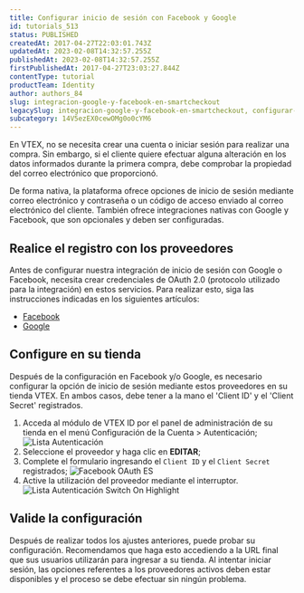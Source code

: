 ```yaml
---
title: Configurar inicio de sesión con Facebook y Google
id: tutorials_513
status: PUBLISHED
createdAt: 2017-04-27T22:03:01.743Z
updatedAt: 2023-02-08T14:32:57.255Z
publishedAt: 2023-02-08T14:32:57.255Z
firstPublishedAt: 2017-04-27T23:03:27.844Z
contentType: tutorial
productTeam: Identity
author: authors_84
slug: integracion-google-y-facebook-en-smartcheckout
legacySlug: integracion-google-y-facebook-en-smartcheckout, configurar-login-con-facebook-y-google
subcategory: 14V5ezEX0cewOMg0o0cYM6
---
```


En VTEX, no se necesita crear una cuenta o iniciar sesión para realizar una compra. Sin embargo, si el cliente quiere efectuar alguna alteración en los datos informados durante la primera compra, debe comprobar la propiedad del correo electrónico que proporcionó.

De forma nativa, la plataforma ofrece opciones de inicio de sesión mediante correo electrónico y contraseña o un código de acceso enviado al correo electrónico del cliente. También ofrece integraciones nativas con Google y Facebook, que son opcionales y deben ser configuradas.

## Realice el registro con los proveedores

Antes de configurar nuestra integración de inicio de sesión con Google o Facebook, necesita crear credenciales de OAuth 2.0 (protocolo utilizado para la integración) en estos servicios. Para realizar esto, siga las instrucciones indicadas en los siguientes artículos: 

- [Facebook](/pt/tutorial/cadastrar-client-id-e-client-secret-para-login-com-facebook)
- [Google](/pt/tutorial/cadastrar-client-id-e-client-secret-para-login-com-google)

## Configure en su tienda

Después de la configuración en Facebook y/o Google, es necesario configurar la opción de inicio de sesión mediante estos proveedores en su tienda VTEX. En ambos casos, debe tener a la mano el 'Client ID' y el 'Client Secret' registrados. 

1. Acceda al módulo de VTEX ID por el panel de administración de su tienda en el menú Configuración de la Cuenta > Autenticación;
  ![Lista Autenticación](//images.ctfassets.net/alneenqid6w5/3Bnb1ifcL7krcXEnAHzxu1/d63b5b6892d8e1dfd756e2977ea753b4/autenticacao_ES.png)
2. Seleccione el proveedor y haga clic en **EDITAR**;
3. Complete el formulario ingresando el `Client ID` y el `Client Secret` registrados;
  ![Facebook OAuth ES](//images.ctfassets.net/alneenqid6w5/2mWEocn4zdG0BJVMaujzk8/ffc13a1eb81a285feea15e78a72342b9/facebook_ES.png)
4. Active la utilización del proveedor mediante el interruptor.  
  ![Lista Autenticación Switch On Highlight](//images.ctfassets.net/alneenqid6w5/4devCJpXnMWF3TV6xMDiUT/7567505995ce1af975d6b5c69159a323/switch_On_highlight_ES.png)

## Valide la configuración

Después de realizar todos los ajustes anteriores, puede probar su configuración. Recomendamos que haga esto accediendo a la URL final que sus usuarios utilizarán para ingresar a su tienda. Al intentar iniciar sesión, las opciones referentes a los proveedores activos deben estar disponibles y el proceso se debe efectuar sin ningún problema. 

